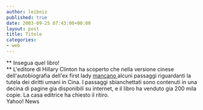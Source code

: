 ```yaml
---
author: leibniz
published: true
date: 2003-09-25 07:43:00+00:00
layout: post
title: Titolo
categories:
- web
---
```


 ** Insegua quel libro!   
** L'editore di Hillary Clinton ha scoperto che nella versione cinese dell'autobiografia dell'ex first lady  [ mancano ](http://story.news.yahoo.com/news?tmpl=story&cid=573&ncid=757&e=1&u=/nm/20030924/od_nm/media_clinton_dc)alcuni passaggi riguardanti la tutela dei diritti umani in Cina. I passaggi sbianchettati sono contenuti in una decina di pagine gia disponibili su internet, e il libro ha venduto gia 200 mila copie. La casa editrice ha chiesto il ritiro.   
Yahoo! News
